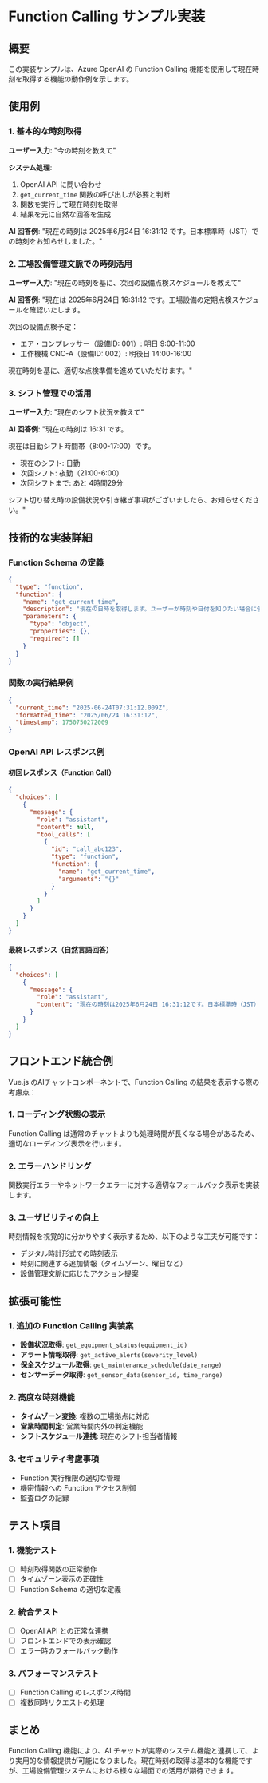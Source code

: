 # Function Calling サンプル実装

## 概要

この実装サンプルは、Azure OpenAI の Function Calling 機能を使用して現在時刻を取得する機能の動作例を示します。

## 使用例

### 1. 基本的な時刻取得

**ユーザー入力**: "今の時刻を教えて"

**システム処理**:
1. OpenAI API に問い合わせ
2. `get_current_time` 関数の呼び出しが必要と判断
3. 関数を実行して現在時刻を取得
4. 結果を元に自然な回答を生成

**AI 回答例**: "現在の時刻は 2025年6月24日 16:31:12 です。日本標準時（JST）での時刻をお知らせしました。"

### 2. 工場設備管理文脈での時刻活用

**ユーザー入力**: "現在の時刻を基に、次回の設備点検スケジュールを教えて"

**AI 回答例**: "現在は 2025年6月24日 16:31:12 です。工場設備の定期点検スケジュールを確認いたします。

次回の設備点検予定：
- エア・コンプレッサー（設備ID: 001）: 明日 9:00-11:00
- 工作機械 CNC-A（設備ID: 002）: 明後日 14:00-16:00

現在時刻を基に、適切な点検準備を進めていただけます。"

### 3. シフト管理での活用

**ユーザー入力**: "現在のシフト状況を教えて"

**AI 回答例**: "現在の時刻は 16:31 です。

現在は日勤シフト時間帯（8:00-17:00）です。
- 現在のシフト: 日勤
- 次回シフト: 夜勤（21:00-6:00）
- 次回シフトまで: あと 4時間29分

シフト切り替え時の設備状況や引き継ぎ事項がございましたら、お知らせください。"

## 技術的な実装詳細

### Function Schema の定義

```json
{
  "type": "function",
  "function": {
    "name": "get_current_time",
    "description": "現在の日時を取得します。ユーザーが時刻や日付を知りたい場合に使用してください。",
    "parameters": {
      "type": "object",
      "properties": {},
      "required": []
    }
  }
}
```

### 関数の実行結果例

```json
{
  "current_time": "2025-06-24T07:31:12.009Z",
  "formatted_time": "2025/06/24 16:31:12",
  "timestamp": 1750750272009
}
```

### OpenAI API レスポンス例

#### 初回レスポンス（Function Call）
```json
{
  "choices": [
    {
      "message": {
        "role": "assistant",
        "content": null,
        "tool_calls": [
          {
            "id": "call_abc123",
            "type": "function",
            "function": {
              "name": "get_current_time",
              "arguments": "{}"
            }
          }
        ]
      }
    }
  ]
}
```

#### 最終レスポンス（自然言語回答）
```json
{
  "choices": [
    {
      "message": {
        "role": "assistant",
        "content": "現在の時刻は2025年6月24日 16:31:12です。日本標準時（JST）での時刻をお知らせしました。"
      }
    }
  ]
}
```

## フロントエンド統合例

Vue.js のAIチャットコンポーネントで、Function Calling の結果を表示する際の考慮点：

### 1. ローディング状態の表示

Function Calling は通常のチャットよりも処理時間が長くなる場合があるため、適切なローディング表示を行います。

### 2. エラーハンドリング

関数実行エラーやネットワークエラーに対する適切なフォールバック表示を実装します。

### 3. ユーザビリティの向上

時刻情報を視覚的に分かりやすく表示するため、以下のような工夫が可能です：
- デジタル時計形式での時刻表示
- 時刻に関連する追加情報（タイムゾーン、曜日など）
- 設備管理文脈に応じたアクション提案

## 拡張可能性

### 1. 追加の Function Calling 実装案

- **設備状況取得**: `get_equipment_status(equipment_id)`
- **アラート情報取得**: `get_active_alerts(severity_level)`
- **保全スケジュール取得**: `get_maintenance_schedule(date_range)`
- **センサーデータ取得**: `get_sensor_data(sensor_id, time_range)`

### 2. 高度な時刻機能

- **タイムゾーン変換**: 複数の工場拠点に対応
- **営業時間判定**: 営業時間内外の判定機能
- **シフトスケジュール連携**: 現在のシフト担当者情報

### 3. セキュリティ考慮事項

- Function 実行権限の適切な管理
- 機密情報への Function アクセス制御
- 監査ログの記録

## テスト項目

### 1. 機能テスト
- [ ] 時刻取得関数の正常動作
- [ ] タイムゾーン表示の正確性
- [ ] Function Schema の適切な定義

### 2. 統合テスト
- [ ] OpenAI API との正常な連携
- [ ] フロントエンドでの表示確認
- [ ] エラー時のフォールバック動作

### 3. パフォーマンステスト
- [ ] Function Calling のレスポンス時間
- [ ] 複数同時リクエストの処理

## まとめ

Function Calling 機能により、AI チャットが実際のシステム機能と連携して、より実用的な情報提供が可能になりました。現在時刻の取得は基本的な機能ですが、工場設備管理システムにおける様々な場面での活用が期待できます。